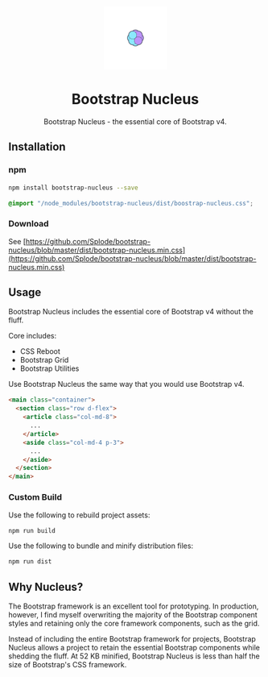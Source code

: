 <p align="center">
  <a href="https://github.com/splode/bootstrap-nucleus">
    <img src="bootstrap-nucleus.png" width=125px height=125px>
  </a>
</p>

<h1 align="center">Bootstrap Nucleus</h1>
<p align="center">Bootstrap Nucleus - the essential core of Bootstrap v4.</p>

## Installation
### npm
````bash
npm install bootstrap-nucleus --save
````

````scss
@import "/node_modules/bootstrap-nucleus/dist/boostrap-nucleus.css";
````

### Download
See [https://github.com/Splode/bootstrap-nucleus/blob/master/dist/bootstrap-nucleus.min.css](https://github.com/Splode/bootstrap-nucleus/blob/master/dist/bootstrap-nucleus.min.css)

## Usage

Bootstrap Nucleus includes the essential core of Bootstrap v4 without the fluff.

Core includes:
- CSS Reboot
- Bootstrap Grid
- Bootstrap Utilities

Use Bootstrap Nucleus the same way that you would use Bootstrap v4.
````html
<main class="container">
  <section class="row d-flex">
    <article class="col-md-8">
      ...
    </article>
    <aside class="col-md-4 p-3">
      ...
    </aside>
  </section>
</main>
````

### Custom Build
Use the following to rebuild project assets:
````bash
npm run build
```` 

Use the following to bundle and minify distribution files:
```bash
npm run dist
```

## Why Nucleus?
The Bootstrap framework is an excellent tool for prototyping. In production, however, I find myself overwriting the majority of the Bootstrap component styles and retaining only the core framework components, such as the grid. 

Instead of including the entire Bootstrap framework for projects, Bootstrap Nucleus allows a project to retain the essential Bootstrap components while shedding the fluff. At 52 KB minified, Bootstrap Nucleus is less than half the size of Bootstrap's CSS framework.
